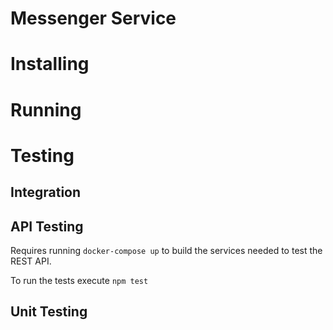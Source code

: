 # Messenger Service

# Installing


# Running

# Testing

## Integration

## API Testing

Requires running `docker-compose up` to build the services needed to test the REST API. 

To run the tests execute `npm test`

## Unit Testing

